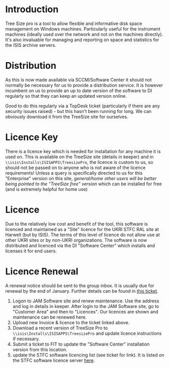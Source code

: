 # Introduction
Tree Size pro is a tool to allow flexible and informative disk space management on Windows machines.  Particularly useful for the instrument machines (ideally used over the network and not on the machines directly).  It's also invaluable for managing and reporting on space and statistics for the ISIS archive servers.

# Distribution
As this is now made available via SCCM/Software Center it should not normally be necessary for us to provide a distribution service.  It is however incumbent on us to provide an up to date version of the software to DI regularly so that they can keep an updated version online.

Good to do this regularly via a TopDesk ticket (particularly if there are any security issues raised) - but this hasn't been running for long.  We can obviously download it from the TreeSize site for ourselves.

# Licence Key
There is a licence key which is needed for installation for any machine it is used on.  This is available on the TreeSize site (details in keeper) and in `\\isis\Installs\ISISAPPS\TreesizePro`, the licence is custom to us, so should not be passed on to anyone who is not aware of the licence requirements!  Unless a query is specifically directed to us for this "Enterprise" version on this site, _general/home other users will be better being pointed to the "TreeSize free" version_ which can be installed for free (and is extremely helpful for home use)


# Licence
Due to the relatively low cost and benefit of the tool, this software is licenced and maintained as a "Site" licence for the UKRI STFC RAL site at Harwell (but by ISIS).  The terms of this level of licence do not allow use at other UKRI sites or by non-UKRI organizations.  The software is now distributed and licenced via the DI "Software Center" which installs and licenses it for end users.


# Licence Renewal
A renewal notice should be sent to the group inbox. It is usually due for renewal by the end of January. Further details can be found in [this ticket](https://github.com/ISISComputingGroup/ControlsWork/issues/356#issuecomment-2595707626).

1. Logon to JAM Software site and renew maintenance. Use the address and log in details in keeper. After login to the JAM Software site, go to "Customer Area" and then to "Licences".  Our licences are shown and maintenance can be renewed here.
1. Upload new Invoice & licence to the ticket linked above.
1. Download a recent version of TreeSize Pro to `\\isis\Installs\ISISAPPS\TreesizePro` and update licence instructions if necessary.
1. Submit a ticket to FIT to update the "Software Center" installation version from this location.
1. update the STFC software licencing list (see ticket for link).  It is listed on the STFC software licence server [here](https://stfc365.sharepoint.com/sites/StfcITLicensing/Lists/STFCSoftwareLicensingList/Full%20details.aspx).